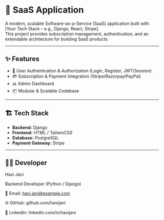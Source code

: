 # 🚀 SaaS Application

A modern, scalable Software-as-a-Service (SaaS) application built with [Your Tech Stack – e.g., Django, React, Stripe].  
This project provides subscription management, authentication, and an extendable architecture for building SaaS products.

---

## ✨ Features
- 🔐 User Authentication & Authorization (Login, Register, JWT/Session)
- 💳 Subscription & Payment Integration (Stripe/Razorpay/PayPal)
- 📊 Admin Dashboard 
- 📦 Modular & Scalable Codebase

---

## 🏗️ Tech Stack
- **Backend:** Django
- **Frontend:** HTML / TailwinCSS
- **Database:** PostgreSQL 
- **Payment Gateway:** Stripe 

---

## 👨‍💻 Developer

Havi Jani

Backend Developer (Python / Django)

📧 Email: havi.jani@example.com

🌐 GitHub: github.com/havijani

💼 LinkedIn: linkedin.com/in/havijani
